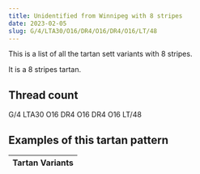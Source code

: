 ```yaml
---
title: Unidentified from Winnipeg with 8 stripes
date: 2023-02-05
slug: G/4/LTA30/O16/DR4/O16/DR4/O16/LT/48
---
```

This is a list of all the tartan sett variants with 8 stripes.

It is a 8 stripes tartan.


## Thread count
G/4 LTA30 O16 DR4 O16 DR4 O16 LT/48

## Examples of this tartan pattern

| Tartan Variants |
|---------------|
